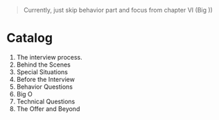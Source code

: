 > Currently, just skip behavior part and focus from chapter VI (Big ))

# Catalog
1. The interview process.
2. Behind the Scenes
3. Special Situations
4. Before the Interview
5. Behavior Questions
6. Big O
7. Technical Questions
8. The Offer and Beyond

# 
<!--stackedit_data:
eyJoaXN0b3J5IjpbMTg3Mzg3Njc4NywtMjA5ODc2NTI5Ml19
-->